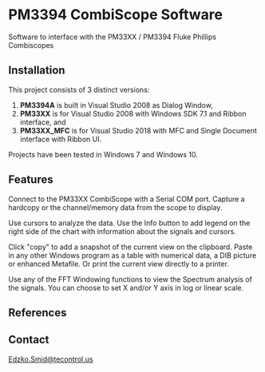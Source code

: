 # PM3394 CombiScope Software
Software to interface with the PM33XX / PM3394 Fluke Phillips Combiscopes

## Installation
This project consists of 3 distinct versions:


1. **PM3394A** is built in Visual Studio 2008 as Dialog Window,
2. **PM33XX** is for Visual Studio 2008 with Windows SDK 7.1 and Ribbon interface, and
3. **PM33XX_MFC** is for Visual Studio 2018 with MFC and Single Document interface with Ribbon UI.

Projects have been tested in Windows 7 and Windows 10.

## Features
Connect to the PM33XX CombiScope with a Serial COM port.
Capture a hardcopy or the channel/memory data from the scope to display.

Use cursors to analyze the data.
Use the Info button to add legend on the right side of the chart with information about the signals and cursors.

Click "copy" to add a snapshot of the current view on the clipboard. Paste in any other Windows program as a table with numerical data, a DIB picture or enhanced Metafile.
Or print the current view directly to a printer.

Use any of the FFT Windowing functions to view the Spectrum analysis of the signals. You can choose to set X and/or Y axis in log or linear scale.

## References


## Contact
[Edzko.Smid@tecontrol.us](mailto://Edzko.Smid@tecontrol.us)
